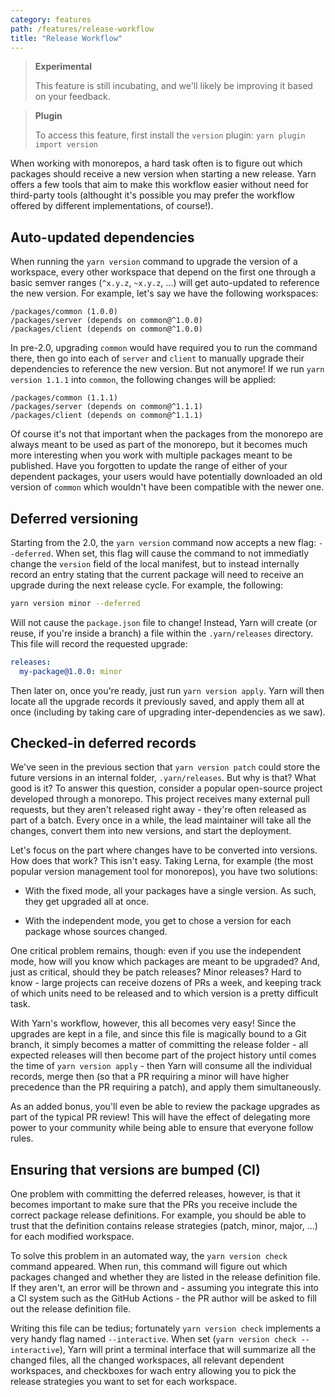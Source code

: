 ```yaml
---
category: features
path: /features/release-workflow
title: "Release Workflow"
---
```


> **Experimental**
>
> This feature is still incubating, and we'll likely be improving it based on your feedback.

> **Plugin**
>
> To access this feature, first install the `version` plugin: `yarn plugin import version`

When working with monorepos, a hard task often is to figure out which packages should receive a new version when starting a new release. Yarn offers a few tools that aim to make this workflow easier without need for third-party tools (althought it's possible you may prefer the workflow offered by different implementations, of course!).

## Auto-updated dependencies

When running the `yarn version` command to upgrade the version of a workspace, every other workspace that depend on the first one through a basic semver ranges (`^x.y.z`, `~x.y.z`, ...) will get auto-updated to reference the new version. For example, let's say we have the following workspaces:

```
/packages/common (1.0.0)
/packages/server (depends on common@^1.0.0)
/packages/client (depends on common@^1.0.0)
```

In pre-2.0, upgrading `common` would have required you to run the command there, then go into each of `server` and `client` to manually upgrade their dependencies to reference the new version. But not anymore! If we run `yarn version 1.1.1` into `common`, the following changes will be applied:

```
/packages/common (1.1.1)
/packages/server (depends on common@^1.1.1)
/packages/client (depends on common@^1.1.1)
```

Of course it's not that important when the packages from the monorepo are always meant to be used as part of the monorepo, but it becomes much more interesting when you work with multiple packages meant to be published. Have you forgotten to update the range of either of your dependent packages, your users would have potentially downloaded an old version of `common` which wouldn't have been compatible with the newer one.

## Deferred versioning

Starting from the 2.0, the `yarn version` command now accepts a new flag: `--deferred`. When set, this flag will cause the command to not immediatly change the `version` field of the local manifest, but to instead internally record an entry stating that the current package will need to receive an upgrade during the next release cycle. For example, the following:

```bash
yarn version minor --deferred
```

Will not cause the `package.json` file to change! Instead, Yarn will create (or reuse, if you're inside a branch) a file within the `.yarn/releases` directory. This file will record the requested upgrade:

```yaml
releases:
  my-package@1.0.0: minor
```

Then later on, once you're ready, just run `yarn version apply`. Yarn will then locate all the upgrade records it previously saved, and apply them all at once (including by taking care of upgrading inter-dependencies as we saw).

## Checked-in deferred records

We've seen in the previous section that `yarn version patch` could store the future versions in an internal folder, `.yarn/releases`. But why is that? What good is it? To answer this question, consider a popular open-source project developed through a monorepo. This project receives many external pull requests, but they aren't released right away - they're often released as part of a batch. Every once in a while, the lead maintainer will take all the changes, convert them into new versions, and start the deployment.

Let's focus on the part where changes have to be converted into versions. How does that work? This isn't easy. Taking Lerna, for example (the most popular version management tool for monorepos), you have two solutions:

- With the fixed mode, all your packages have a single version. As such, they get upgraded all at once.

- With the independent mode, you get to chose a version for each package whose sources changed.

One critical problem remains, though: even if you use the independent mode, how will you know which packages are meant to be upgraded? And, just as critical, should they be patch releases? Minor releases? Hard to know - large projects can receive dozens of PRs a week, and keeping track of which units need to be released and to which version is a pretty difficult task.

With Yarn's workflow, however, this all becomes very easy! Since the upgrades are kept in a file, and since this file is magically bound to a Git branch, it simply becomes a matter of committing the release folder - all expected releases will then become part of the project history until comes the time of `yarn version apply` - then Yarn will consume all the individual records, merge then (so that a PR requiring a minor will have higher precedence than the PR requiring a patch), and apply them simultaneously.

As an added bonus, you'll even be able to review the package upgrades as part of the typical PR review! This will have the effect of delegating more power to your community while being able to ensure that everyone follow rules.

## Ensuring that versions are bumped (CI)

One problem with committing the deferred releases, however, is that it becomes important to make sure that the PRs you receive include the correct package release definitions. For example, you should be able to trust that the definition contains release strategies (patch, minor, major, ...) for each modified workspace.

To solve this problem in an automated way, the `yarn version check` command appeared. When run, this command will figure out which packages changed and whether they are listed in the release definition file. If they aren't, an error will be thrown and - assuming you integrate this into a CI system such as the GitHub Actions - the PR author will be asked to fill out the release definition file.

Writing this file can be tedius; fortunately `yarn version check` implements a very handy flag named `--interactive`. When set (`yarn version check --interactive`), Yarn will print a terminal interface that will summarize all the changed files, all the changed workspaces, all relevant dependent workspaces, and checkboxes for wach entry allowing you to pick the release strategies you want to set for each workspace.
